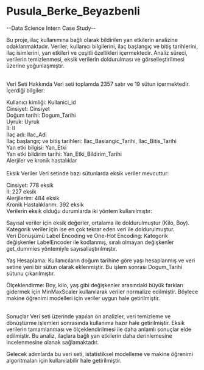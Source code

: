 # Pusula_Berke_Beyazbenli
--Data Science Intern Case Study--

Bu proje, ilaç kullanımına bağlı olarak bildirilen yan etkilerin analizine odaklanmaktadır. Veriler; kullanıcı bilgilerini, ilaç başlangıç ve bitiş tarihlerini, ilaç isimlerini, yan etkileri ve çeşitli özellikleri içermektedir. Analiz süreci, verilerin temizlenmesi, eksik verilerin doldurulması ve görselleştirilmesi üzerine yoğunlaşmıştır.

<br>
Veri Seti Hakkında
Veri seti toplamda 2357 satır ve 19 sütun içermektedir. İçerdiği bilgiler:

Kullanıcı kimliği: Kullanici_id <br>
Cinsiyet: Cinsiyet <br>
Doğum tarihi: Dogum_Tarihi <br>
Uyruk: Uyruk <br>
İl: Il <br>
İlaç adı: Ilac_Adi <br>
İlaç başlangıç ve bitiş tarihleri: Ilac_Baslangic_Tarihi, Ilac_Bitis_Tarihi <br>
Yan etki bilgisi: Yan_Etki <br>
Yan etki bildirim tarihi: Yan_Etki_Bildirim_Tarihi <br>
Alerjiler ve kronik hastalıklar <br>
<br>
Eksik Veriler
Veri setinde bazı sütunlarda eksik veriler mevcuttur:

Cinsiyet: 778 eksik <br>
İl: 227 eksik <br>
Alerjilerim: 484 eksik <br>
Kronik Hastalıklarım: 392 eksik <br>
Verilerin eksik olduğu durumlarda iki yöntem kullanılmıştır:

Sayısal veriler için eksik değerler, ortalama ile doldurulmuştur (Kilo, Boy).
Kategorik veriler için ise en çok tekrar eden veri ile doldurulmuştur.
<br>
Veri Dönüşümü
Label Encoding ve One-Hot Encoding: Kategorik değişkenler LabelEncoder ile kodlanmış, sıralı olmayan değişkenler get_dummies yöntemiyle sayısallaştırılmıştır.

Yaş Hesaplama: Kullanıcıların doğum tarihine göre yaşı hesaplanmış ve veri setine yeni bir sütun olarak eklenmiştir. Bu işlem sonrası Dogum_Tarihi sütunu çıkarılmıştır.

Ölçeklendirme: Boy, kilo, yaş gibi değişkenler arasındaki büyük farkları gidermek için MinMaxScaler kullanılarak veriler normalize edilmiştir. Böylece makine öğrenimi modelleri için veriler uygun hale getirilmiştir.

<br>
Sonuçlar
Veri seti üzerinde yapılan ön analizler, veri temizleme ve dönüştürme işlemleri sonrasında kullanıma hazır hale getirilmiştir. Eksik verilerin tamamlanması ve ölçeklendirilmesi ile daha anlamlı sonuçlar elde edilmiştir. Bu analiz, ilaçlara bağlı yan etkilerin daha derinlemesine incelenmesine olanak sağlamaktadır.

Gelecek adımlarda bu veri seti, istatistiksel modelleme ve makine öğrenimi algoritmaları için kullanılabilir hale getirilmiştir.

<br>

